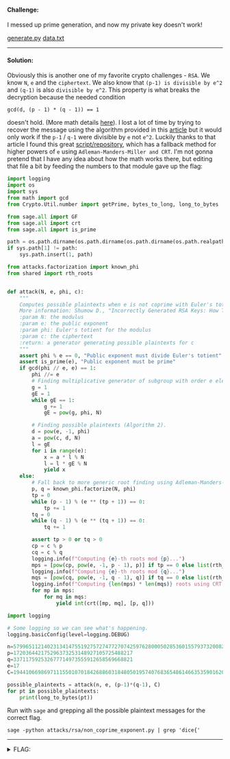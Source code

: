 #### Challenge:

I messed up prime generation, and now my private key doesn't work!

[generate.py](./generate.py ":ignore") [data.txt](./data.txt ":ignore")

---

#### Solution:

Obviously this is another one of my favorite crypto challenges - `RSA`. We know `N`, `e` and the `ciphertext`. We also know that `(p-1) is divisible by e^2` and `(q-1)` is also `divisible by e^2`.
This property is what breaks the decryption because the needed condition

`gcd(d, (p - 1) * (q - 1)) == 1`

doesn't hold. (More math details [here](https://crypto.stackexchange.com/questions/33676/why-do-we-need-eulers-totient-function-varphin-in-rsa)). I lost a lot of time by trying to recover the message using the algorithm provided in this [article](https://eprint.iacr.org/2020/1059.pdf) but it would only work if the `p-1` / `q-1` were divisible by `e` not `e^2`. Luckily thanks to that article I found this great [script/repository](https://github.com/jvdsn/crypto-attacks/blob/4f650cf18a459accc0789dd1f0dbf77003de5093/attacks/rsa/non_coprime_exponent.py), which has a fallback method for higher powers of `e` using `Adleman-Manders-Miller and CRT`. I'm not gonna pretend that I have any idea about how the math works there, but editing that file a bit by feeding the numbers to that module gave up the flag:

```python
import logging
import os
import sys
from math import gcd
from Crypto.Util.number import getPrime, bytes_to_long, long_to_bytes

from sage.all import GF
from sage.all import crt
from sage.all import is_prime

path = os.path.dirname(os.path.dirname(os.path.dirname(os.path.realpath(os.path.abspath(__file__)))))
if sys.path[1] != path:
    sys.path.insert(1, path)

from attacks.factorization import known_phi
from shared import rth_roots


def attack(N, e, phi, c):
    """
    Computes possible plaintexts when e is not coprime with Euler's totient.
    More information: Shumow D., "Incorrectly Generated RSA Keys: How To Recover Lost Plaintexts"
    :param N: the modulus
    :param e: the public exponent
    :param phi: Euler's totient for the modulus
    :param c: the ciphertext
    :return: a generator generating possible plaintexts for c
    """
    assert phi % e == 0, "Public exponent must divide Euler's totient"
    assert is_prime(e), "Public exponent must be prime"
    if gcd(phi // e, e) == 1:
        phi //= e
        # Finding multiplicative generator of subgroup with order e elements (Algorithm 1).
        g = 1
        gE = 1
        while gE == 1:
            g += 1
            gE = pow(g, phi, N)

        # Finding possible plaintexts (Algorithm 2).
        d = pow(e, -1, phi)
        a = pow(c, d, N)
        l = gE
        for i in range(e):
            x = a * l % N
            l = l * gE % N
            yield x
    else:
        # Fall back to more generic root finding using Adleman-Manders-Miller and CRT.
        p, q = known_phi.factorize(N, phi)
        tp = 0
        while (p - 1) % (e ** (tp + 1)) == 0:
            tp += 1
        tq = 0
        while (q - 1) % (e ** (tq + 1)) == 0:
            tq += 1

        assert tp > 0 or tq > 0
        cp = c % p
        cq = c % q
        logging.info(f"Computing {e}-th roots mod {p}...")
        mps = [pow(cp, pow(e, -1, p - 1), p)] if tp == 0 else list(rth_roots(cp, e, GF(p)))
        logging.info(f"Computing {e}-th roots mod {q}...")
        mqs = [pow(cq, pow(e, -1, q - 1), q)] if tq == 0 else list(rth_roots(cq, e, GF(q)))
        logging.info(f"Computing {len(mps) * len(mqs)} roots using CRT...")
        for mp in mps:
            for mq in mqs:
                yield int(crt([mp, mq], [p, q]))

import logging

# Some logging so we can see what's happening.
logging.basicConfig(level=logging.DEBUG)

n=57996511214023134147551927572747727074259762800050285360155793732008227782157
p=172036442175296373253148927105725488217
q=337117592532677714973555912658569668821
e=17
C=19441066986971115501070184268860318480501957407683654861466353590162062492971

possible_plaintexts = attack(n, e, (p-1)*(q-1), C)
for pt in possible_plaintexts:
    print(long_to_bytes(pt))
```

Run with `sage` and grepping all the possible plaintext messages for the correct flag.

```
sage -python attacks/rsa/non_coprime_exponent.py | grep 'dice{'
```

---

<details><summary>FLAG:</summary>

```
dice{cado-and-sage-say-hello}
```

</details>
<br/>
